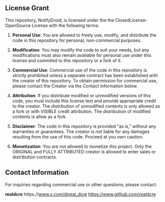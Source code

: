 ## License Grant

This repository, NotifyDroid, is licensed under the the ClosedLicense-OpenSource License with the following terms:

1. **Personal Use**: You are allowed to freely use, modify, and distribute the code in this repository for personal, non-commercial purposes.

2. **Modification**: You may modify the code to suit your needs, but any modifications must also remain available for personal use under this license and commited to this repository or a fork of it.

3. **Commercial Use**: Commercial use of the code in this repository is strictly prohibited unless a separate contract has been established with the creator of this repository. To obtain permission for commercial use, please contact the Creator via the Contact information below.

4. **Attribution**: If you distribute modified or unmodified versions of this code, you must include this license text and provide appropriate credit to the creator. The distribution of unmodified contents is only allowed as a fork or with VISIBLE credit attribution. The distribution of modified contents is allow as a fork.

5. **Disclaimer**: The code in this repository is provided "as is," without any warranties or guarantees. The creator is not liable for any damages resulting from the use of this code. Proceed at you own caution.

6. **Monetization**: You are not allowed to monetize this project. Only the ORIGINAL and FULLY ATTRIBUTED creator is allowed to enter sales or distribution contracts.

## Contact Information

For inquiries regarding commercial use or other questions, please contact:

**realdcre**
https.//www.x.com/@real_dcre
https://www.github.com/realdcre



